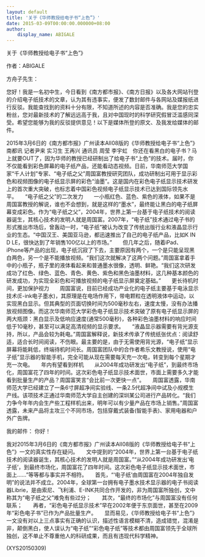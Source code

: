 ```yaml
---
layout: default
title: '关于《华师教授给电子书“上色”》'
date: 2015-03-09T00:00:00.000000+08:00
author:
    display_name: ABIGALE
---
```


关于《华师教授给电子书“上色”》

作者：ABIGALE

方舟子先生：

您好！我是一名初中生，今日看到《南方都市报》、《南方日报》以及各大网站刊登的介绍电子纸技术的文章，认为其有违事实，便发了数封邮件与各网站及媒报纸进行反驳。我能查找到的资料十分有限，不知道所述的内容是否准确。我是您的忠实粉丝，您对最新技术的了解远远高于我，且对中国现时的科学研究假冒泛滥感同深受。希望您能够为我的反驳提供意见！以下是媒体所登的原文、及我发给媒体的邮件。

2015年3月6日的《南方都市报》广州读本AII08版的《华师教授给电子书“上色”》　　南都讯 记者尹来 实习生 王再兴 通讯员 周莹 李宇虹　你还在看黑白的电子书？马上就要OUT了，因为华师的教授已经研制出了给电子书“上色”的技术。届时，你不仅能看到彩色屏幕的电子纸产品，还能看动态视频。日前，华南师范大学国家“千人计划”专家、“电子纸之父”周国富教授研究团队，成功研制出可用于显示彩色和视频图像的电子纸显示屏的彩色“油墨”。这是国内在彩色电子纸显示技术研发上的首次重大突破，也标志着中国彩色视频电子纸显示技术已达到国际领先水平。　　“电子纸之父”的二次发力　　一小瓶红色、蓝色、紫色的液体，如果不是周国富教授的解说，谁也不会想到，就是这样的“墨水”，最终能让黑白的电子纸屏幕变成彩色。作为“电子纸之父”，2004年，世界上第一台基于电子纸技术的阅读器诞生，其核心技术的发明人就是周国富。2007年，“电子纸”技术通过电子书的形式推出市场后，曾轰动一时，“电子纸”被认为改变了传统出版行业和液晶显示行业的生态。“中国汉王、美国亚马逊，都迅速推出了自己的电子纸产品，比如K IN D LE，很快达到了年销售100亿以上的市场。”　　但几年之后，随着iPad、iPhone等产品的出现，电子纸沉寂了下去，主要原因有两个，一个是只能呈现黑白两色，另一个是不能播放视频。“我们这次就解决了这两个问题。”周国富拿着手中的小瓶子，瓶子里的液体看起来和普通墨水很像，透明、鲜艳。“我们这次研发成功了红色、绿色、蓝色、青色、黄色、紫色和黑色油墨材料，这几种基本颜色的研发成功，为实现全彩色和可播放视频的电子纸显示屏奠定基础。”　　更长待机时间，更加保护视力　　周国富说，目前已经成功产业化的电子纸主要基于电泳显示技术(E-ink电子墨水)，其原理是在电场作用下，带电颗粒在透明液体中运动，以实现黑白显示。但其典型的页面切换时间为500毫秒左右，速度太慢，没有办法播放视频图像。而这次华南师范大学彩色电子纸显示技术突破了原有电子纸显示屏的两大瓶颈：黑白显示及低响应速度(通常500毫秒)，各种彩色油墨材料的响应时间低于10毫秒，甚至可以满足高清视频的显示要求。　　“液晶显示器需要有背光源支持，所以，产品会较为耗电。”周国富解释说，新技术传承了传统纸张优点：阅读舒适，适合长时间阅读，不伤眼。最主要的是，由于无需使用背光源，“电子纸”显示屏幕将能耗低，终端待机时间长。周国富团队中的合作者希乐文教授说，使用“电子纸”显示器的智能手机，完全可能从现在需要每天充一次电，转变到每个星期才充一次电。　　年内有望看到样机　　从2004年成功研发出“电子纸”，到最终市场化，周国富花了四年的时间。这次彩色电子纸显示技术面世，市面上需要多久才能看到批量生产的产品？周国富笑言“会比前一次更快一点”。　　周国富透露，华南师范大学已经建立了一条6寸屏超净间实验线、一条2.5代超净间中试及小规模生产线。该项技术正通过华南师范大学自主创建的深圳某公司进行产品转化。“我们力争今年年内会生产些工程样机出来，明年可以有少量产品在市场上销售。”周国富透露，未来产品将主攻三个不同市场，包括穿戴式装备(智能手表)、家用电器和户外广告牌。

我的邮件：  你好！

我对2015年3月6日的《南方都市报》广州读本AII08版的《华师教授给电子书“上色”》一文的真实性存在疑问。　　文中提到的“2004年，世界上第一台基于电子纸技术的阅读器诞生，其核心技术的发明人就是周国富。”“从2004年成功研发出‘电子纸’，到最终市场化，周国富花了四年时间。这次彩色电子纸显示技术面世，市面上……”等等都与事实并不相符。　　首先，“‘电子纸’由周国富在2004年独自发明”的说法并不成立。2004年，全球第一台拥有电子墨水技术显示器的电子书阅读器Librie，是由索尼、飞利浦、E-INK共同合作开发的，非为周国富所独创，文中称其为“电子纸之父”难免有些过分；　　其次，“最终的市场化”与周国富没有任何联系；　　再者，“彩色电子纸显示技术”早在2002年便于东京面世，甚至在2009年“彩色电子书”已作为产品批量生产。　　显而易见，《华师教授给电子书“上色”》一文没有对以上三点事实有正确的认识，描述性语言模糊不清，造成错觉，混淆是非，颠倒黑白，使人误认为“电子纸”“彩色电子纸”等技术都由周国富领先于全球所独创，这不单止不尊重他人的科研成果，而且有违现代科学精神。

(XYS20150309)

